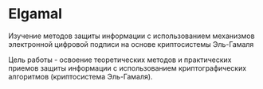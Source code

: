 # Elgamal
Изучение методов защиты информации
с использованием  механизмов
электронной цифровой подписи на основе
криптосистемы Эль-Гамаля

Цель работы - освоение теоретических методов и практических приемов защиты информации с использованием криптографических алгоритмов (криптосистема Эль-Гамаля).
